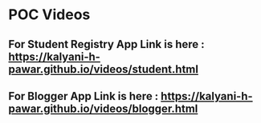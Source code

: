 # POC Videos

## For Student Registry App Link is here : https://kalyani-h-pawar.github.io/videos/student.html

## For Blogger App Link is here : https://kalyani-h-pawar.github.io/videos/blogger.html
